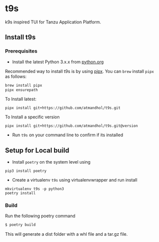 # t9s
k9s inspired TUI for Tanzu Application Platform.

## Install t9s
### Prerequisites
- Install the latest Python 3.x.x from [python.org](https://www.python.org/downloads/)

Recommended way to install t9s is by using [pipx](https://pypa.github.io/pipx/#install-pipx).
You can `brew` install `pipx` as follows:

```bash
brew install pipx
pipx ensurepath
```

To Install latest:
```
pipx install git+https://github.com/atmandhol/t9s.git
```

To Install a specific version
```
pipx install git+https://github.com/atmandhol/t9s.git@version
```

- Run `t9s` on your command line to confirm if its installed

## Setup for Local build

* Install `poetry` on the system level using 
```
pip3 install poetry
```
* Create a virtualenv `t9s` using virtualenvwrapper and run install
```
mkvirtualenv t9s -p python3
poetry install
```

### Build
Run the following poetry command
```bash
$ poetry build
```
This will generate a dist folder with a whl file and a tar.gz file.
